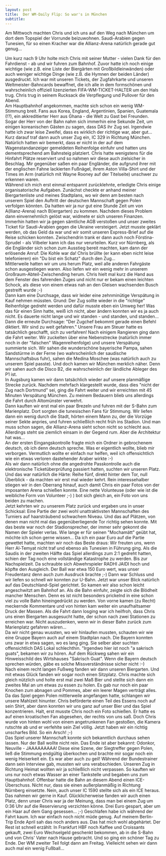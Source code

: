 ```yaml
---
layout: post
title:  Der WM-Daily Flip: So war's in München
subtitle:  
---
```


Am Mittwoch machten Chris und ich uns auf den Weg nach München um dort dem Topspiel der Vorrunde beizuwohnen. Saudi-Arabien gegen Tunesien, für so einen Kracher war die Allianz-Arena natürlich gerade gut genug...

Um kurz nach 9 Uhr holte mich Chris mit seiner Mutter - vielen Dank für den Fahrdienst - ab und wir fuhren zum Bahnhof. Zuvor hatte ich noch einige wichtige (wie z.B. eine Liste der Biergärten mit Großbildleinwänden) oder auch weniger wichtige Dinge (wie z.B. die Hymnen der beiden Länder) ausgedruckt. Ich war mit unseren Tickets, der Zugfahrkarte und unseren Weltmeister-Bahncards bewaffnet, die ich alle in dem formschönen und wahrscheinlich offiziell lizenzierten FIFA-WM-TICKET-HALTER um den Hals trug. Chris trug in seinem Rucksack die Verpflegung und Pullover für den Abend.  
Am Hauptbahnhof angekommen, machte sich schon ein wenig WM-Stimmung breit. Fans aus Korea, England, Argentinien, Spanien, Guatemala (!?), ein akkreditierter Herr aus Ghana - die Welt zu Gast bei Freunden. Sogar der Herr von der Bahn nahm sich immerhin eine Sekunde Zeit, um einigen koreanischen Gästen zu sagen, dass DAS ihr Zug sei. Irgendwie hatte ich zwar leise Zweifel, dass es wirklich der richtige war, aber gut...  
Kurz darauf traf dann auch unser Zug ein, IC 329 in Richtung München. Natürlich hatten wir bemerkt, dass er nicht in der auf dem Wagenstandanzeiger gemeldeten Reihenfolge einfuhr und hatten uns dementsprechend am Bahnsteig platziert. Chris hatte wenigstens für die Hinfahrt Plätze reserviert und so nahmen wir diese auch zielsicher in Beschlag. Mir gegenüber saßen ein paar Engländer, die aufgrund ihrer mit der englischen Fahne lackierten Fußnägel, ihrem Aston Villa-Shirt und der Times im Arm (natürlich mit Wayne Rooney auf der Titelseite) unschwer zu erkennen waren.  
Während ich mich erst einmal entspannt zurücklehnte, erledigte Chris einige organisatorische Aufgaben. Zunächst checkte er anhand meiner Biergartenliste und meines Stadtplans, wo wir denn am besten nach unserem Spiel den Auftritt der deutschen Mannschaft gegen Polen verfolgen könnten. Da hatten wir ja nur gut eine Stunde Zeit um von A(llianz-Arena) nach B(iergarten) zu kommen. Nachdem dieses Problem dann einvernehmlich gelöst war, widmete er sich unseren Finanzen. Immerhin hatten wir ja gegen sämtliche AGB verstoßen und unser zweites Ticket für Saudi-Arabien gegen die Ukraine versteigert. Jetzt musste geklärt werden, ob das Geld da war und wir somit unseren Express-Brief auf die Reise schicken konnten. Zwischendrin trank er dann auch noch Förstina-Sprudel - als Vilbeler kann ich das nur verurteilen. Kurz vor Nürnberg, als die Engländer sich schon zum Ausstieg bereit machten, kam dann der erlösende Anruf: Die Kohle war da! Chris brüllte (er kann eben nicht leise telefonieren) ein "Du bist ein Schatz" durch den Zug...  
Mittlerweile hatten wir um uns herum Platz, weil alle anderen Fahrgäste schon ausgestiegen waren. Also liefen wir ein wenig mehr in unserem Großraum-Abteil-Zwischending herum. Chris hielt mal kurz die Hand aus dem Fenster des fahrenden Zuges und nicht nur er bekam einen leichten Schock, als diese von einem etwas nah an den Gleisen wachsenden Busch gestreift wurde ;-)  
Dann kam eine Durchsage, dass wir leider eine zehnminütige Verspätung in Kauf nehmen müssten. Grund: Der Zug sollte wieder in die "richtige" Reihenfolge gedreht werden und dafür musste eben ein Umweg her! Was das für einen Sinn hatte, weiß ich nicht, aber ändern konnten wir es ja auch nicht. Es dauerte nicht lange und wir standen - und standen, und standen... Dann die erneute Durchsage: "Der Zugchef bekommt gerade einen Befehl diktiert. Wir sind zu weit gefahren." Unsere Frau am Steuer hatte es tatsächlich geschafft, sich zu verfahren! Nach einigem Rangieren ging dann die Fahrt weiter. Wir zuckelten über eine Nebenstrecke (natürlich immer noch in der "falschen" Wagenreihenfolge) und unsere Verspätung summierte sich. Wir sahen die wunderschöne bayerische Pampa, sahen Sandstürme in der Ferne (wo wahrscheinlich der saudische Mannschaftsbus fuhr), sahen die Medina Moschee (was natürlich auch zu unserem Spiel passte). Und doch kamen wir München merklich näher. Denn wir sahen auch die Disco B2, die wahrscheinlich der ländliche Ableger des P1 ist.  
In Augsburg kamen wir dann tatsächlich wieder auf unsere planmäßige Strecke zurück. Nachdem mehrfach klargestellt wurde, dass dies "nicht der Zug nach Dortmund" sei, ging die Fahrt weiter und wir erreichten mit 45 Minuten Verspätung München. Zu meinem Bedauern blieb uns allerdings die Fahrt durch Altomünster verwehrt.  
Dann kauften wir erst mal ein paar Brezeln und fuhren mit der S-Bahn zum Marienplatz. Dort sorgten die tunesischen Fans für Stimmung. Wir liefen dann ein wenig durch die Stadt, hörten einem Mann zu, der die Vorzüge seiner Sekte anpries, und fuhren schließlich recht früh ins Stadion. Und man muss schon sagen, die Allianz-Arena sieht schon nicht so schlecht aus. Allerdings steht sie ziemlich einsam in der Gegend rum. Aber die Architektur hat was...  
An der ersten Eingangskontrolle fragte mich ein Ordner in gebrochenem deutsch, ob ich denn deutsch spreche. Was er eigentlich wollte, blieb mir verborgen. Vermutlich wollte er einfach nur helfen, weil ich offensichtlich wie ein etwas verloren dastehender Araber wirkte :-)  
Als wir dann natürlich ohne die angedrohte Passkontrolle auch die elektronische Ticketüberprüfung passiert hatten, suchten wir unseren Platz. Und das war natürlich die Härte: Reihe fünf, direkt hinter dem Tor, null Überblick - da machten wir erst mal wieder kehrt. Rein interessehalber stiegen wir in den Oberrang hinauf, auch damit Chris ein paar Fotos von der imposanten Arena schießen konnte. Eine nette Volunteuse (oder wie ist die weibliche Form von Volunteer ;-) ) bot sich gleich an, ein Foto von uns beiden zu machen.  
Jetzt kehrten wir zu unserem Platz zurück und ergaben uns in unser Schicksal: Eine Partie der zwei wohl unattraktivsten Mannschaften des Turniers auf haarsträubend schwachem Niveau. Und das auf Plätzen, von denen man nicht mal das gegenüberliegende Tor richtig sehen konnte. Mit das beste war noch der Stadionsprecher, der immer sehr gekonnt die Namen der Spieler verlas. Wie lange er für seinen "Mochamätt" geübt hat, möchte ich schon gerne wissen... Da ich ein paar Euro auf die Partie gewettet hatte, machten wir noch das Beste draus: Wir freuten uns, wenn Herr Al-Temyat nicht traf und ebenso als Tunesien in Führung ging. Als die Saudis in der zweiten Hälfte das Spiel allerdings zum 2:1 gedreht hatten, schien der Tag noch eine vollständige Katastrophe zu werden. Bis zur Nachspielzeit. Da schraubte sich Abwehrspieler RADHI JAIDI hoch und köpfte den Ausgleich. Der Ball war etwa 150 Euro wert, was unser Freudentanz denn auch zum Ausdruck brachte ;-) Dann war Schluss und wir liefen so schnell wir konnten zur U-Bahn. Jetzt war unser Blick natürlich auf das Deutschland-Spiel gerichtet. So kamen wir also schon leicht angeschwitzt am Bahnhof an. Als die Bahn einfuhr, zeigte sich die Blödheit mancher Menschen. Denn es ist nicht besonders prickelnd in eine schon viel zu volle Bahn hineingedrückt zu werden. Von vorne kamen (zu Recht) meckernde Kommentare und von hinten kam weiter ein unaufhaltsamer Druck der Massen. Als die Fahrt dann losging war ich heilfroh, dass Chris uns einen Biergarten ausgesucht hatte, der schon nach zwei Stationen zu erreichen war. Nicht auszudenken, wenn wir in dieser Bahn zurück zum Marienplatz gefahren wären...  
Da wir nicht genau wussten, wo wir hinlaufen mussten, schauten wir wie eine Gruppe Bayern auch auf einem Stadtplan nach. Die Bayern konnten uns zwar in etwa sagen, wo es lang ging. Sie selber aber suchten offensichtlich DAS Lokal schlechthin. "Irgendwo hier ist noch "a sakrisch guats", bekamen wir zu hören. Auf dem Rückweg sahen wir ein Hinweisschild des Wirtshauses "Sakrisch Guat". Wenn die Bayern deutsch sprechen würden, gäbe es solche Missverständnisse sicher nicht :-)  
Nach einem recht langen Fußweg fanden wir dann unseren Biergarten. Und mit etwas Glück fanden wir sogar noch einen Sitzplatz. Chris machte sich gleich nützlich und holte erst mal zwei Maß Bier und stellte sich dann ein zweites Mal an um etwas zu essen zu holen. Es gab nur noch ein paar Knochen zum abnagen und Pommes, aber ein leerer Magen verträgt alles. Da das Spiel gegen Polen mittlerweile angefangen hatte, schlangen wir unsere Mahlzeit hinunter. Chris beförderte einen Teil des Essens noch auf sein Shirt, aber dann konnten wir uns ganz auf unser Bier und das Spiel konzentrieren. Halt, erst musste Chris noch ein Foto schießen. Er hatte es auf einen kroatischen Fan abgesehen, der rechts von uns saß. Doch Chris wurde von hinten wohl von einem angetrunkenen Fan gestoßen, die Kamera rutschte ab und er verfehlte sein Ziel völlig. Jetzt haben wir ein richtig unscharfes Bild. So ein Arsch! ;-)  
Das Spiel unserer Mannschaft konnte sich bekanntlich durchaus sehen lassen. Nur der Ball wollte nicht rein. Das Ende ist aber bekannt: Odonkor, Neuville - JAAAAAAAAA! Diese eine Szene, der Siegtreffer gegen Polen, ließ die Stimmung endgültig überkochen und brachte mir sogar noch ein wenig Heiserkeit ein. Es war aber auch zu geil! Während der Bundestrainer dann sein Interview gab, mussten wir uns verabschieden. Unseren Zug in Richtung Heimat wollten wir ja schließlich nicht verpassen. So kauften wir uns nur noch etwas Wasser an einer Tankstelle und begaben uns zum Hauptbahnhof. Offenbar hatte die Bahn an diesem Abend einen ICE-Überschuss. Nicht nur, dass sie einen außerplanmäßig in Richtung Nürnberg einsetzte. Nein, auch unser IC 1590 stellte sich als ein ICE heraus. Das nahmen wir gerne in Kauf. Glücklicherweise fanden wir auch einen Platz, denn unser Chris war ja der Meinung, dass man bei einem Zug um 0:36 Uhr auf die Reservierung verzichten könne. Drei Euro gespart, aber um ein Haar auf dem Gang gesessen... ;-) Geschlafen habe ich während der Fahrt kaum. Ich war einfach noch nicht müde genug. Auf meinem Berlin-Trip Ende April sah das noch anders aus. Das hat mich wohl abgehärtet. Der Rest ist schnell erzählt: In Frankfurt HBF noch Kaffee und Croissants gekauft, zwei Euro Wechselgeld geschenkt bekommen, ab in die S-Bahn und von Chris' Vater nach Hause gebracht. Und so ging ein schöner Tag zu Ende. Der WM zweiter Teil folgt dann am Freitag. Vielleicht sehen wir dann auch mal ein wenig Fußball...
